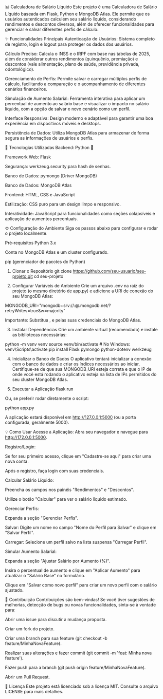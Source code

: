 📊 Calculadora de Salário Líquido
Este projeto é uma Calculadora de Salário Líquido baseada em Flask, Python e MongoDB Atlas. Ele permite que os usuários autenticados calculem seu salário líquido, considerando rendimentos e descontos diversos, além de oferecer funcionalidades para gerenciar e salvar diferentes perfis de cálculo.

✨ Funcionalidades Principais
Autenticação de Usuários: Sistema completo de registro, login e logout para proteger os dados dos usuários.

Cálculo Preciso: Calcula o INSS e o IRPF com base nas tabelas de 2025, além de considerar outros rendimentos (quinquênio, premiação) e descontos (vale alimentação, plano de saúde, previdência privada, odontológico).

Gerenciamento de Perfis: Permite salvar e carregar múltiplos perfis de cálculo, facilitando a comparação e o acompanhamento de diferentes cenários financeiros.

Simulação de Aumento Salarial: Ferramenta interativa para aplicar um percentual de aumento ao salário base e visualizar o impacto no salário líquido, com a opção de salvar o novo cenário como um perfil.

Interface Responsiva: Design moderno e adaptável para garantir uma boa experiência em dispositivos móveis e desktops.

Persistência de Dados: Utiliza MongoDB Atlas para armazenar de forma segura as informações de usuários e perfis.

🚀 Tecnologias Utilizadas
Backend: Python 🐍

Framework Web: Flask

Segurança: werkzeug.security para hash de senhas.

Banco de Dados: pymongo (Driver MongoDB)

Banco de Dados: MongoDB Atlas

Frontend: HTML, CSS e JavaScript

Estilização: CSS puro para um design limpo e responsivo.

Interatividade: JavaScript para funcionalidades como seções colapsíveis e aplicação de aumentos percentuais.

⚙️ Configuração do Ambiente
Siga os passos abaixo para configurar e rodar o projeto localmente.

Pré-requisitos
Python 3.x

Conta no MongoDB Atlas e um cluster configurado.

pip (gerenciador de pacotes do Python)

1. Clonar o Repositório
git clone https://github.com/seu-usuario/seu-projeto.git
cd seu-projeto


2. Configurar Variáveis de Ambiente
Crie um arquivo .env na raiz do projeto (o mesmo diretório de app.py) e adicione a URI de conexão do seu MongoDB Atlas:

MONGODB_URI="mongodb+srv://<seu-usuario>:<sua-senha>@<seu-cluster>.mongodb.net/?retryWrites=true&w=majority"


Importante: Substitua <seu-usuario>, <sua-senha> e <seu-cluster> pelas suas credenciais do MongoDB Atlas.

3. Instalar Dependências
Crie um ambiente virtual (recomendado) e instale as bibliotecas necessárias:

python -m venv venv
source venv/bin/activate  # No Windows: venv\Scripts\activate
pip install Flask pymongo python-dotenv werkzeug


4. Inicializar o Banco de Dados
O aplicativo tentará inicializar a conexão com o banco de dados e criar os índices necessários ao iniciar. Certifique-se de que sua MONGODB_URI esteja correta e que o IP de onde você está rodando o aplicativo esteja na lista de IPs permitidos do seu cluster MongoDB Atlas.

5. Executar a Aplicação
flask run


Ou, se preferir rodar diretamente o script:

python app.py


A aplicação estará disponível em http://127.0.0.1:5000 (ou a porta configurada, geralmente 5000).

💡 Como Usar
Acesse a Aplicação: Abra seu navegador e navegue para http://172.0.0.1:5000.

Registro/Login:

Se for seu primeiro acesso, clique em "Cadastre-se aqui" para criar uma nova conta.

Após o registro, faça login com suas credenciais.

Calcular Salário Líquido:

Preencha os campos nos painéis "Rendimentos" e "Descontos".

Utilize o botão "Calcular" para ver o salário líquido estimado.

Gerenciar Perfis:

Expanda a seção "Gerenciar Perfis".

Salvar: Digite um nome no campo "Nome do Perfil para Salvar" e clique em "Salvar Perfil".

Carregar: Selecione um perfil salvo na lista suspensa "Carregar Perfil".

Simular Aumento Salarial:

Expanda a seção "Ajustar Salário por Aumento (%)".

Insira o percentual de aumento e clique em "Aplicar Aumento" para atualizar o "Salário Base" no formulário.

Clique em "Salvar como novo perfil" para criar um novo perfil com o salário ajustado.

🤝 Contribuição
Contribuições são bem-vindas! Se você tiver sugestões de melhorias, detecção de bugs ou novas funcionalidades, sinta-se à vontade para:

Abrir uma issue para discutir a mudança proposta.

Criar um fork do projeto.

Criar uma branch para sua feature (git checkout -b feature/MinhaNovaFeature).

Realizar suas alterações e fazer commit (git commit -m 'feat: Minha nova feature').

Fazer push para a branch (git push origin feature/MinhaNovaFeature).

Abrir um Pull Request.

📄 Licença
Este projeto está licenciado sob a licença MIT. Consulte o arquivo LICENSE para mais detalhes.